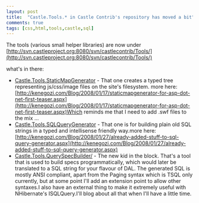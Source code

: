 ```yaml
---
layout: post
title:  "Castle.Tools.* in Castle Contrib's repository has moved a bit"
comments: true
tags: [css,html,tools,castle,sql]
---
```



The tools (various small helper libraries) are now under [http://svn.castleproject.org:8080/svn/castlecontrib/Tools/](http://svn.castleproject.org:8080/svn/castlecontrib/Tools/)



what's in there:
- [Castle.Tools.StaticMapGenerator](http://svn.castleproject.org:8080/svn/castlecontrib/Tools/Castle.Tools.StaticMapGenerator/) - That one creates a typed tree representing js/css/image files on the site's filesystem. more here:[http://kenegozi.com/Blog/2008/01/17/staticmapgenerator-for-asp-dot-net-first-teaser.aspx](http://kenegozi.com/Blog/2008/01/17/staticmapgenerator-for-asp-dot-net-first-teaser.aspx)Which reminds me that I need to add .swf files to the mix ...
- [Castle.Tools.SQLQueryGenerator](http://svn.castleproject.org:8080/svn/castlecontrib/Tools/Castle.Tools.SQLQueryGenerator/) - That one is for building plain old SQL strings in a typed and intellisense friendly way.more here:[http://kenegozi.com/Blog/2008/01/27/already-added-stuff-to-sql-query-generator.aspx](http://kenegozi.com/Blog/2008/01/27/already-added-stuff-to-sql-query-generator.aspx)
- [Castle.Tools.QuerySpecBuilder/](http://svn.castleproject.org:8080/svn/castlecontrib/Tools/Castle.Tools.QuerySpecBuilder/) - The new kid in the block. That's a tool that is used to build specs programmatically, which would later be translated to a SQL string for your flavour of DAL. The generated SQL is mostly ANSI compliant, apart from the Paging syntax which is TSQL only currently, but at some point I'll add an extension point to allow other syntaxes.I also have an external thing to make it extremely useful with NHibernate's ISQLQuery.I'll blog about all that when I'll have a little time.

